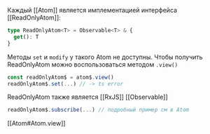 Каждый [[Atom]] является имплементацией интерфейса [[ReadOnlyAtom]]:
```ts
type ReadOnlyAtom<T> = Observable<T> & {
  get(): T
}
```
Методы `set` и `modify` у такого Atom не доступны.
Чтобы получить ReadOnlyAtom можно воспользоваться методом `.view()`
```ts
const readOnlyAtom$ = atom$.view()
readOnlyAtom$.set(...) // -> ts error
```

ReadOnlyAtom также является [[RxJS]] [[Observable]]
```ts
readOnlyAtom$.subscribe(...) // подробный пример см в Atom
```
[[Atom#Atom.view]]
